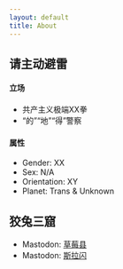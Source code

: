 ```yaml
---
layout: default
title: About
---
```


## 请主动避雷

#### 立场
* 共产主义极端XX拳
* “的”“地”“得”警察
#### 属性
* Gender: XX
* Sex: N/A
* Orientation: XY
* Planet: Trans & Unknown

## 狡兔三窟
* Mastodon: [草莓县](https://m.cmx.im/@ritsu) <br>
* Mastodon: [斯拉闪](https://slashine.onl/@ArcticZPX)


